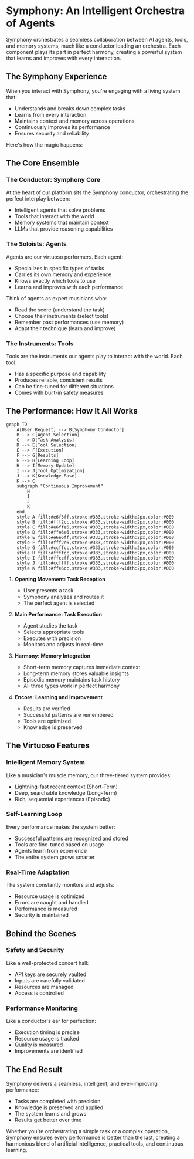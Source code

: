 # Symphony: An Intelligent Orchestra of Agents

Symphony orchestrates a seamless collaboration between AI agents, tools, and memory systems, much like a conductor leading an orchestra. Each component plays its part in perfect harmony, creating a powerful system that learns and improves with every interaction.

## The Symphony Experience

When you interact with Symphony, you're engaging with a living system that:
- Understands and breaks down complex tasks
- Learns from every interaction
- Maintains context and memory across operations
- Continuously improves its performance
- Ensures security and reliability

Here's how the magic happens:

## The Core Ensemble

### The Conductor: Symphony Core

At the heart of our platform sits the Symphony conductor, orchestrating the perfect interplay between:
- Intelligent agents that solve problems
- Tools that interact with the world
- Memory systems that maintain context
- LLMs that provide reasoning capabilities

### The Soloists: Agents

Agents are our virtuoso performers. Each agent:
- Specializes in specific types of tasks
- Carries its own memory and experience
- Knows exactly which tools to use
- Learns and improves with each performance

Think of agents as expert musicians who:
- Read the score (understand the task)
- Choose their instruments (select tools)
- Remember past performances (use memory)
- Adapt their technique (learn and improve)

### The Instruments: Tools

Tools are the instruments our agents play to interact with the world. Each tool:
- Has a specific purpose and capability
- Produces reliable, consistent results
- Can be fine-tuned for different situations
- Comes with built-in safety measures

## The Performance: How It All Works

```mermaid
graph TD
    A[User Request] --> B[Symphony Conductor]
    B --> C[Agent Selection]
    C --> D[Task Analysis]
    D --> E[Tool Selection]
    E --> F[Execution]
    F --> G[Results]
    G --> H[Learning Loop]
    H --> I[Memory Update]
    I --> J[Tool Optimization]
    J --> K[Knowledge Base]
    K --> C
    subgraph "Continuous Improvement"
        H
        I
        J
        K
    end
    style A fill:#e6f3ff,stroke:#333,stroke-width:2px,color:#000
    style B fill:#fff2cc,stroke:#333,stroke-width:2px,color:#000
    style C fill:#e6ffe6,stroke:#333,stroke-width:2px,color:#000
    style D fill:#ffe6e6,stroke:#333,stroke-width:2px,color:#000
    style E fill:#e6e6ff,stroke:#333,stroke-width:2px,color:#000
    style F fill:#fff2e6,stroke:#333,stroke-width:2px,color:#000
    style G fill:#ccffcc,stroke:#333,stroke-width:2px,color:#000
    style H fill:#ffffcc,stroke:#333,stroke-width:2px,color:#000
    style I fill:#ffccff,stroke:#333,stroke-width:2px,color:#000
    style J fill:#ccffff,stroke:#333,stroke-width:2px,color:#000
    style K fill:#ffe6cc,stroke:#333,stroke-width:2px,color:#000
```

1. **Opening Movement: Task Reception**
   - User presents a task
   - Symphony analyzes and routes it
   - The perfect agent is selected

2. **Main Performance: Task Execution**
   - Agent studies the task
   - Selects appropriate tools
   - Executes with precision
   - Monitors and adjusts in real-time

3. **Harmony: Memory Integration**
   - Short-term memory captures immediate context
   - Long-term memory stores valuable insights
   - Episodic memory maintains task history
   - All three types work in perfect harmony

4. **Encore: Learning and Improvement**
   - Results are verified
   - Successful patterns are remembered
   - Tools are optimized
   - Knowledge is preserved

## The Virtuoso Features

### Intelligent Memory System

Like a musician's muscle memory, our three-tiered system provides:
- Lightning-fast recent context (Short-Term)
- Deep, searchable knowledge (Long-Term)
- Rich, sequential experiences (Episodic)

### Self-Learning Loop

Every performance makes the system better:
- Successful patterns are recognized and stored
- Tools are fine-tuned based on usage
- Agents learn from experience
- The entire system grows smarter

### Real-Time Adaptation

The system constantly monitors and adjusts:
- Resource usage is optimized
- Errors are caught and handled
- Performance is measured
- Security is maintained

## Behind the Scenes

### Safety and Security

Like a well-protected concert hall:
- API keys are securely vaulted
- Inputs are carefully validated
- Resources are managed
- Access is controlled

### Performance Monitoring

Like a conductor's ear for perfection:
- Execution timing is precise
- Resource usage is tracked
- Quality is measured
- Improvements are identified

## The End Result

Symphony delivers a seamless, intelligent, and ever-improving performance:
- Tasks are completed with precision
- Knowledge is preserved and applied
- The system learns and grows
- Results get better over time

Whether you're orchestrating a simple task or a complex operation, Symphony ensures every performance is better than the last, creating a harmonious blend of artificial intelligence, practical tools, and continuous learning. 